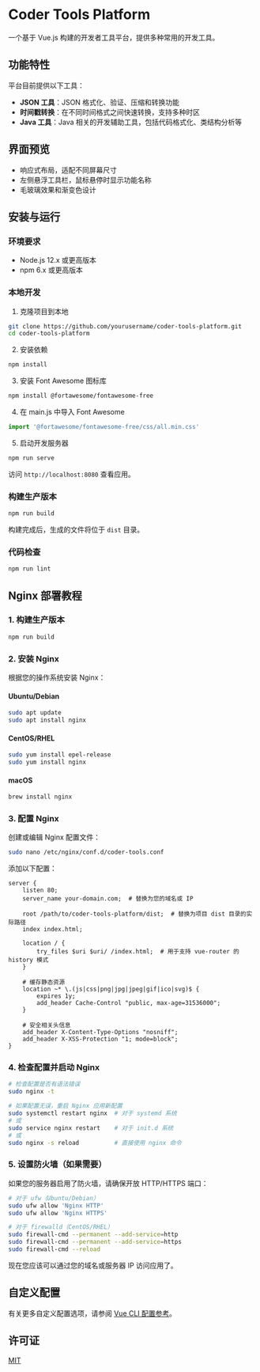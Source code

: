 # Coder Tools Platform

一个基于 Vue.js 构建的开发者工具平台，提供多种常用的开发工具。

## 功能特性

平台目前提供以下工具：

- **JSON 工具**：JSON 格式化、验证、压缩和转换功能
- **时间戳转换**：在不同时间格式之间快速转换，支持多种时区
- **Java 工具**：Java 相关的开发辅助工具，包括代码格式化、类结构分析等

## 界面预览

- 响应式布局，适配不同屏幕尺寸
- 左侧悬浮工具栏，鼠标悬停时显示功能名称
- 毛玻璃效果和渐变色设计

## 安装与运行

### 环境要求

- Node.js 12.x 或更高版本
- npm 6.x 或更高版本

### 本地开发

1. 克隆项目到本地

```bash
git clone https://github.com/yourusername/coder-tools-platform.git
cd coder-tools-platform
```

2. 安装依赖

```bash
npm install
```

3. 安装 Font Awesome 图标库

```bash
npm install @fortawesome/fontawesome-free
```

4. 在 main.js 中导入 Font Awesome

```javascript
import '@fortawesome/fontawesome-free/css/all.min.css'
```

5. 启动开发服务器

```bash
npm run serve
```

访问 `http://localhost:8080` 查看应用。

### 构建生产版本

```bash
npm run build
```

构建完成后，生成的文件将位于 `dist` 目录。

### 代码检查

```bash
npm run lint
```

## Nginx 部署教程

### 1. 构建生产版本

```bash
npm run build
```

### 2. 安装 Nginx

根据您的操作系统安装 Nginx：

#### Ubuntu/Debian

```bash
sudo apt update
sudo apt install nginx
```

#### CentOS/RHEL

```bash
sudo yum install epel-release
sudo yum install nginx
```

#### macOS

```bash
brew install nginx
```

### 3. 配置 Nginx

创建或编辑 Nginx 配置文件：

```bash
sudo nano /etc/nginx/conf.d/coder-tools.conf
```

添加以下配置：

```nginx
server {
    listen 80;
    server_name your-domain.com;  # 替换为您的域名或 IP

    root /path/to/coder-tools-platform/dist;  # 替换为项目 dist 目录的实际路径
    index index.html;

    location / {
        try_files $uri $uri/ /index.html;  # 用于支持 vue-router 的 history 模式
    }

    # 缓存静态资源
    location ~* \.(js|css|png|jpg|jpeg|gif|ico|svg)$ {
        expires 1y;
        add_header Cache-Control "public, max-age=31536000";
    }

    # 安全相关头信息
    add_header X-Content-Type-Options "nosniff";
    add_header X-XSS-Protection "1; mode=block";
}
```

### 4. 检查配置并启动 Nginx

```bash
# 检查配置是否有语法错误
sudo nginx -t

# 如果配置无误，重启 Nginx 应用新配置
sudo systemctl restart nginx  # 对于 systemd 系统
# 或
sudo service nginx restart    # 对于 init.d 系统
# 或
sudo nginx -s reload          # 直接使用 nginx 命令
```

### 5. 设置防火墙（如果需要）

如果您的服务器启用了防火墙，请确保开放 HTTP/HTTPS 端口：

```bash
# 对于 ufw（Ubuntu/Debian）
sudo ufw allow 'Nginx HTTP'
sudo ufw allow 'Nginx HTTPS'

# 对于 firewalld（CentOS/RHEL）
sudo firewall-cmd --permanent --add-service=http
sudo firewall-cmd --permanent --add-service=https
sudo firewall-cmd --reload
```

现在您应该可以通过您的域名或服务器 IP 访问应用了。

## 自定义配置

有关更多自定义配置选项，请参阅 [Vue CLI 配置参考](https://cli.vuejs.org/config/)。

## 许可证

[MIT](LICENSE)

